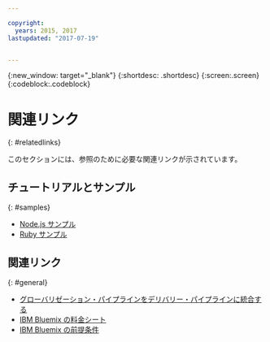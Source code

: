 ```yaml
---

copyright:
  years: 2015, 2017
lastupdated: "2017-07-19"


---
```


{:new_window: target="_blank"}
{:shortdesc: .shortdesc}
{:screen:.screen}
{:codeblock:.codeblock}

# 関連リンク
{: #relatedlinks}

このセクションには、参照のために必要な関連リンクが示されています。 

## チュートリアルとサンプル
{: #samples}

* [Node.js サンプル](https://github.com/IBM-Bluemix/gp-nodejs-sample)
* [Ruby サンプル](https://github.com/IBM-Bluemix/gp-ruby-sample)

## 関連リンク
{: #general}

* [グローバリゼーション・パイプラインをデリバリー・パイプラインに統合する](https://hub.jazz.net/docs/deploy_ext/#globalize)
* [IBM Bluemix の料金シート](https://www.ng.bluemix.net/#/pricing)
* [IBM Bluemix の前提条件](https://developer.ibm.com/bluemix/support/#prereqs)
